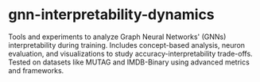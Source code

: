 # gnn-interpretability-dynamics
Tools and experiments to analyze Graph Neural Networks' (GNNs) interpretability during training. Includes concept-based analysis, neuron evaluation, and visualizations to study accuracy-interpretability trade-offs. Tested on datasets like MUTAG and IMDB-Binary using advanced metrics and frameworks.
